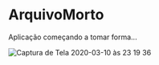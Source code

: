 # ArquivoMorto

Aplicação começando a tomar forma...

![Captura de Tela 2020-03-10 às 23 19 36](https://user-images.githubusercontent.com/1664608/76376049-14608b80-6326-11ea-98e7-ab402b29541c.png)
